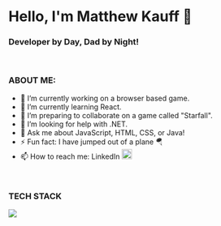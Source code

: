 # Hello, I'm Matthew Kauff 👋
### Developer by Day, Dad by Night!

<br>
<div class="row">
  <div class="column">
  <h3>ABOUT ME:</h3>

  - 🔭 I’m currently working on a browser based game.
  - 🌱 I’m currently learning React.
  - 👯 I’m preparing to collaborate on a game called "Starfall".
  - 🤔 I’m looking for help with .NET.
  - 💬 Ask me about JavaScript, HTML, CSS, or Java!
  - ⚡ Fun fact: I have jumped out of a plane 🪂
  - 📫 How to reach me: LinkedIn <a href="https://www.linkedin.com/in/matthew-kauff/" target="blank"><img src="https://skillicons.dev/icons?i=linkedin" alt="https://www.linkedin.com/in/matthew-kauff/" height="20" width="20"/></a>
  </div>
  <div class="column">
  <br>
  <h3>TECH STACK</h3>

  <a href="https://skillicons.dev">
    <img src="https://skillicons.dev/icons?i=html,css,js,jquery,react,redux,java,spring,mysql,tailwind,bootstrap,sass,idea,vscode,git&perline=3" />
  </a>
  </div>
</div>
